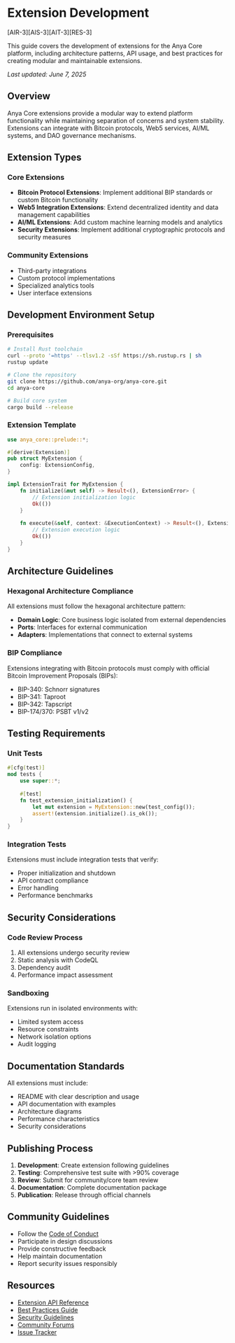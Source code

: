 # Extension Development

[AIR-3][AIS-3][AIT-3][RES-3]

This guide covers the development of extensions for the Anya Core platform, including architecture patterns, API usage, and best practices for creating modular and maintainable extensions.

*Last updated: June 7, 2025*

## Overview

Anya Core extensions provide a modular way to extend platform functionality while maintaining separation of concerns and system stability. Extensions can integrate with Bitcoin protocols, Web5 services, AI/ML systems, and DAO governance mechanisms.

## Extension Types

### Core Extensions
- **Bitcoin Protocol Extensions**: Implement additional BIP standards or custom Bitcoin functionality
- **Web5 Integration Extensions**: Extend decentralized identity and data management capabilities  
- **AI/ML Extensions**: Add custom machine learning models and analytics
- **Security Extensions**: Implement additional cryptographic protocols and security measures

### Community Extensions
- Third-party integrations
- Custom protocol implementations
- Specialized analytics tools
- User interface extensions

## Development Environment Setup

### Prerequisites
```bash
# Install Rust toolchain
curl --proto '=https' --tlsv1.2 -sSf https://sh.rustup.rs | sh
rustup update

# Clone the repository
git clone https://github.com/anya-org/anya-core.git
cd anya-core

# Build core system
cargo build --release
```

### Extension Template
```rust
use anya_core::prelude::*;

#[derive(Extension)]
pub struct MyExtension {
    config: ExtensionConfig,
}

impl ExtensionTrait for MyExtension {
    fn initialize(&mut self) -> Result<(), ExtensionError> {
        // Extension initialization logic
        Ok(())
    }
    
    fn execute(&self, context: &ExecutionContext) -> Result<(), ExtensionError> {
        // Extension execution logic
        Ok(())
    }
}
```

## Architecture Guidelines

### Hexagonal Architecture Compliance
All extensions must follow the hexagonal architecture pattern:
- **Domain Logic**: Core business logic isolated from external dependencies
- **Ports**: Interfaces for external communication
- **Adapters**: Implementations that connect to external systems

### BIP Compliance
Extensions integrating with Bitcoin protocols must comply with official Bitcoin Improvement Proposals (BIPs):
- BIP-340: Schnorr signatures
- BIP-341: Taproot
- BIP-342: Tapscript  
- BIP-174/370: PSBT v1/v2

## Testing Requirements

### Unit Tests
```rust
#[cfg(test)]
mod tests {
    use super::*;
    
    #[test]
    fn test_extension_initialization() {
        let mut extension = MyExtension::new(test_config());
        assert!(extension.initialize().is_ok());
    }
}
```

### Integration Tests
Extensions must include integration tests that verify:
- Proper initialization and shutdown
- API contract compliance
- Error handling
- Performance benchmarks

## Security Considerations

### Code Review Process
1. All extensions undergo security review
2. Static analysis with CodeQL
3. Dependency audit
4. Performance impact assessment

### Sandboxing
Extensions run in isolated environments with:
- Limited system access
- Resource constraints
- Network isolation options
- Audit logging

## Documentation Standards

All extensions must include:
- README with clear description and usage
- API documentation with examples
- Architecture diagrams
- Performance characteristics
- Security considerations

## Publishing Process

1. **Development**: Create extension following guidelines
2. **Testing**: Comprehensive test suite with >90% coverage
3. **Review**: Submit for community/core team review
4. **Documentation**: Complete documentation package
5. **Publication**: Release through official channels

## Community Guidelines

- Follow the [Code of Conduct](../../CODE_OF_CONDUCT.md)
- Participate in design discussions
- Provide constructive feedback
- Help maintain documentation
- Report security issues responsibly

## Resources

- [Extension API Reference](api-reference.md)
- [Best Practices Guide](best-practices.md)
- [Security Guidelines](../integration/security-guidelines.md)
- [Community Forums](https://github.com/anya-org/anya-core/discussions)
- [Issue Tracker](https://github.com/anya-org/anya-core/issues)
